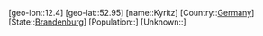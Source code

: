 ﻿---
location: [52.95,12.4]
type: City
tags:
- geo/City


SpocWebEntityId: 31724
isDeleted: false
confidential: public

---
[geo-lon::12.4]
[geo-lat::52.95]
[name::Kyritz]
[Country::[Germany](geo/Continent/Europe/Germany.md)]
[State::[Brandenburg](geo/Continent/Europe/Germany/Brandenburg.md)]
[Population::]
[Unknown::]

